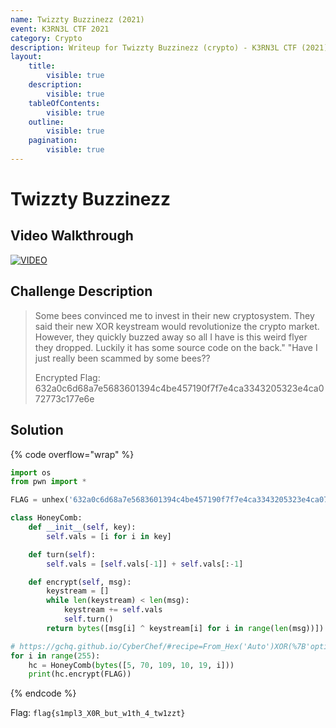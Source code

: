 ```yaml
---
name: Twizzty Buzzinezz (2021)
event: K3RN3L CTF 2021
category: Crypto
description: Writeup for Twizzty Buzzinezz (crypto) - K3RN3L CTF (2021) 💜
layout:
    title:
        visible: true
    description:
        visible: true
    tableOfContents:
        visible: true
    outline:
        visible: true
    pagination:
        visible: true
---
```


# Twizzty Buzzinezz

## Video Walkthrough

[![VIDEO](https://img.youtube.com/vi/jSyLy_SfoyQ/0.jpg)](https://youtu.be/jSyLy_SfoyQ "K3RN3L 2021: Twizzty Buzzinezz")

## Challenge Description

> Some bees convinced me to invest in their new cryptosystem. They said their new XOR keystream would revolutionize the crypto market. However, they quickly buzzed away so all I have is this weird flyer they dropped. Luckily it has some source code on the back." "Have I just really been scammed by some bees??
>
> Encrypted Flag: 632a0c6d68a7e5683601394c4be457190f7f7e4ca3343205323e4ca072773c177e6e

## Solution

{% code overflow="wrap" %}
```py
import os
from pwn import *

FLAG = unhex('632a0c6d68a7e5683601394c4be457190f7f7e4ca3343205323e4ca072773c177e6e')

class HoneyComb:
    def __init__(self, key):
        self.vals = [i for i in key]

    def turn(self):
        self.vals = [self.vals[-1]] + self.vals[:-1]

    def encrypt(self, msg):
        keystream = []
        while len(keystream) < len(msg):
            keystream += self.vals
            self.turn()
        return bytes([msg[i] ^ keystream[i] for i in range(len(msg))])

# https://gchq.github.io/CyberChef/#recipe=From_Hex('Auto')XOR(%7B'option':'Latin1','string':'flag%7B'%7D,'Standard',false)To_Decimal('Comma',false)&input=NjMyYTBjNmQ2OA
for i in range(255):
    hc = HoneyComb(bytes([5, 70, 109, 10, 19, i]))
    print(hc.encrypt(FLAG))
```
{% endcode %}

Flag: `flag{s1mpl3_X0R_but_w1th_4_tw1zzt}`
